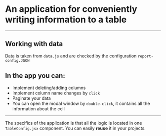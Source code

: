 # An application for conveniently writing information to a table
___
## Working with data
Data is taken from `data.js` and are checked
by the configuration `report-config.JSON`

## In the app you can:
* Implement deleting/adding columns 
* Implement column name changes by `click`
* Paginate your data
* You can open the modal window by `double-click`,
  it contains all the information about the cell
___

The specifics of the application is that all the logic is located in one `TableConfig.jsx` component. You can easily __reuse__ it in your projects.
